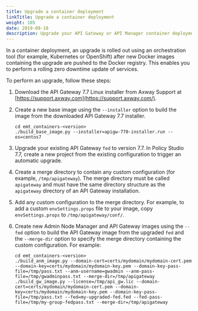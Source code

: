 ```yaml
---
title: Upgrade a container deployment
linkTitle: Upgrade a container deployment
weight: 105
date: 2019-09-18
description: Upgrade your API Gateway or API Manager container deployment from 7.6.2 or later to 7.7.
---
```


In a container deployment, an upgrade is rolled out using an orchestration tool (for example, Kubernetes or OpenShift) after new Docker images containing the upgrade are pushed to the Docker registry. This enables you to perform a rolling zero downtime update of services.

To perform an upgrade, follow these steps:

1. Download the API Gateway 7.7 Linux installer from Axway Support at [https://support.axway.com](https://support.axway.com/).
2. Create a new base image using the `--installer` option to build the image from the downloaded API Gateway 7.7 installer.  

    ```
    cd emt_containers-<version>
    ./build_base_image.py --installer=apigw-770-installer.run --os=centos7
    ```

3. Upgrade your existing API Gateway `fed` to version 7.7. In Policy Studio 7.7, create a new project from the existing configuration to trigger an automatic upgrade.
4. Create a merge directory to contain any custom configuration (for example, `/tmp/apigateway`). The merge directory must be called `apigateway` and must have the same directory structure as the `apigateway` directory of an API Gateway installation.
5. Add any custom configuration to the merge directory. For example, to add a custom `envSettings.props` file to your image, copy `envSettings.props` to `/tmp/apigateway/conf/`.
6. Create new Admin Node Manager and API Gateway images using the `--fed` option to build the API Gateway image from the upgraded `fed` and the `--merge-dir` option to specify the merge directory containing the custom configuration. For example:

    ```
    cd emt_containers-<version>
    ./build_anm_image.py --domain-cert=certs/mydomain/mydomain-cert.pem --domain-key=certs/mydomain/mydomain-key.pem --domain-key-pass-file=/tmp/pass.txt --anm-username=gwadmin --anm-pass-file=/tmp/gwadminpass.txt --merge-dir=/tmp/apigateway
    ./build_gw_image.py --license=/tmp/api_gw.lic --domain-cert=certs/mydomain/mydomain-cert.pem --domain-key=certs/mydomain/mydomain-key.pem --domain-key-pass-file=/tmp/pass.txt --fed=my-upgraded-fed.fed --fed-pass-file=/tmp/my-group-fedpass.txt --merge-dir=/tmp/apigateway
    ```

